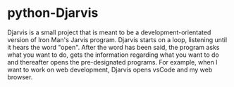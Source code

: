 # python-Djarvis
Djarvis is a small project that is meant to be a development-orientated version of Iron Man's Jarvis program. Djarvis starts on a loop, listening until it hears the word "open". After the word has been said, the program asks what you want to do, gets the information regarding what you want to do and thereafter opens the pre-designated programs. For example, when I want to work on web development, Djarvis opens vsCode and my web browser.
